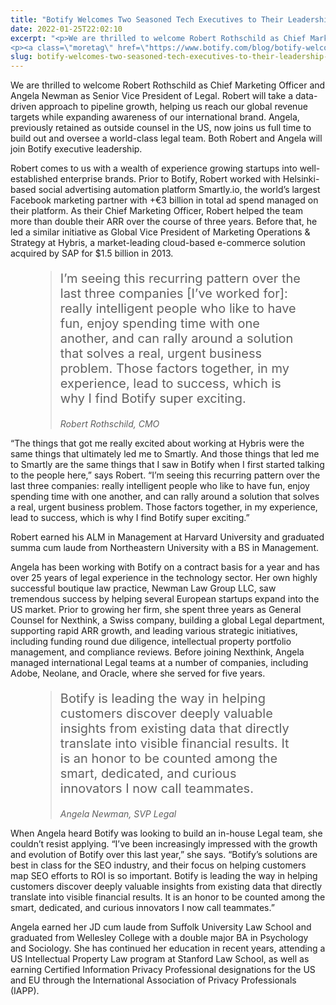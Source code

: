```yaml
---
title: "Botify Welcomes Two Seasoned Tech Executives to Their Leadership Team"
date: 2022-01-25T22:02:10
excerpt: "<p>We are thrilled to welcome Robert Rothschild as Chief Marketing Officer and Angela Newman as Senior Vice President of Legal. Robert will take a data-driven approach to pipeline growth, helping us reach our global revenue targets while expanding awareness of our international brand. Angela, previously retained as outside counsel in the US, now joins us&hellip; </p>
<p><a class=\"moretag\" href=\"https://www.botify.com/blog/botify-welcomes-two-seasoned-tech-executives-to-their-leadership-team\">Read the full article</a></p>"
slug: botify-welcomes-two-seasoned-tech-executives-to-their-leadership-team
---
```



<p>We are thrilled to welcome Robert Rothschild as Chief Marketing Officer and Angela Newman as Senior Vice President of Legal. Robert will take a data-driven approach to pipeline growth, helping us reach our global revenue targets while expanding awareness of our international brand. Angela, previously retained as outside counsel in the US, now joins us full time to build out and oversee a world-class legal team. Both Robert and Angela will join Botify executive leadership.</p>



<p>Robert comes to us with a wealth of experience growing startups into well-established enterprise brands. Prior to Botify, Robert worked with Helsinki-based social advertising automation platform Smartly.io, the world’s largest Facebook marketing partner with +€3 billion in total ad spend managed on their platform. As their Chief Marketing Officer, Robert helped the team more than double their ARR over the course of three years. Before that, he led a similar initiative as Global Vice President of Marketing Operations &amp; Strategy at Hybris, a market-leading cloud-based e-commerce solution acquired by SAP for $1.5 billion in 2013.</p>



<figure class="wp-block-pullquote"><blockquote><p style="font-size:20px">I’m seeing this recurring pattern over the last three companies [I’ve worked for]: really intelligent people who like to have fun, enjoy spending time with one another, and can rally around a solution that solves a real, urgent business problem. Those factors together, in my experience, lead to success, which is why I find Botify super exciting.</p><cite><div style="font-size:14px">Robert Rothschild, CMO</div></cite></blockquote></figure>



<p>“The things that got me really excited about working at Hybris were the same things that ultimately led me to Smartly. And those things that led me to Smartly are the same things that I saw in Botify when I first started talking to the people here,” says Robert. &#8220;I’m seeing this recurring pattern over the last three companies: really intelligent people who like to have fun, enjoy spending time with one another, and can rally around a solution that solves a real, urgent business problem. Those factors together, in my experience, lead to success, which is why I find Botify super exciting.&#8221;</p>



<p>Robert earned his ALM in Management at Harvard University and graduated summa cum laude from Northeastern University with a BS in Management.</p>



<p>Angela has been working with Botify on a contract basis for a year and has over 25 years of legal experience in the technology sector. Her own highly successful boutique law practice, Newman Law Group LLC, saw tremendous success by helping several European startups expand into the US market. Prior to growing her firm, she spent three years as General Counsel for Nexthink, a Swiss company, building a global Legal department, supporting rapid ARR growth, and leading various strategic initiatives, including funding round due diligence, intellectual property portfolio management, and compliance reviews. Before joining Nexthink, Angela managed international Legal teams at a number of companies, including Adobe, Neolane, and Oracle, where she served for five years.</p>



<figure class="wp-block-pullquote"><blockquote><p style="font-size:20px">Botify is leading the way in helping customers discover deeply valuable insights from existing data that directly translate into visible financial results. It is an honor to be counted among the smart, dedicated, and curious innovators I now call teammates.</p><cite><div style="font-size:14px">Angela Newman, SVP Legal</div></cite></blockquote></figure>



<p>When Angela heard Botify was looking to build an in-house Legal team, she couldn’t resist applying. “I’ve been increasingly impressed with the growth and evolution of Botify over this last year,” she says. “Botify’s solutions are best in class for the SEO industry, and their focus on helping customers map SEO efforts to ROI is so important. Botify is leading the way in helping customers discover deeply valuable insights from existing data that directly translate into visible financial results. It is an honor to be counted among the smart, dedicated, and curious innovators I now call teammates.”</p>



<p>Angela earned her JD cum laude from Suffolk University Law School and graduated from Wellesley College with a double major BA in Psychology and Sociology. She has continued her education in recent years, attending a US Intellectual Property Law program at Stanford Law School, as well as earning Certified Information Privacy Professional designations for the US and EU through the International Association of Privacy Professionals (IAPP).</p>
